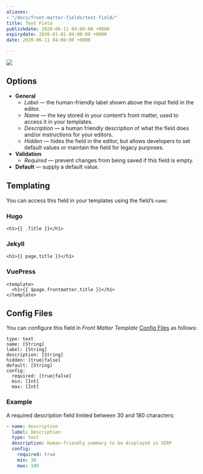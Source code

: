 ```yaml
---
aliases:
- "/docs/front-matter-fields/text-field/"
title: Text Field
publishdate: 2020-06-11 04:00:00 +0000
expirydate: 2030-01-01 04:00:00 +0000
date: 2020-06-11 04:00:00 +0000

---
```


![](/uploads/2018/01/text-preview.png)

## Options

- **General**
  - _Label_ &mdash; the human-friendly label shown above the input field in the editor.
  - _Name_ &mdash; the key stored in your content’s front matter, used to access it in your templates.
  - _Description_ &mdash; a human friendly description of what the field does and/or instructions for your editors.
  - _Hidden_ &mdash; hides the field in the editor, but allows developers to set default values or maintain the field for legacy purposes.
- **Validation**
  - _Required_ &mdash; prevent changes from being saved if this field is empty.
- **Default** &mdash; supply a default value.

## Templating

You can access this field in your templates using the field’s `name`:

### Hugo

    <h1>{{ .Title }}</h1> 

### Jekyll

    <h1>{{ page.title }}</h1>

### VuePress

```vue
<template>
  <h1>{{ $page.frontmatter.title }}</h1>
</template>
```

## Config Files

You can configure this field in _Front Matter Template_ [Config Files](/docs/settings/config-files/) as follows:

    type: text
    name: [String]
    label: [String]
    description: [String]
    hidden: [true|false]
    default: [String]
    config:
      required: [true|false]
      min: [Int]
      max: [Int]

### Example

A required description field limited between 30 and 180 characters:

```yaml
- name: description
  label: Description
  type: text
  description: Human-friendly summary to be displayed in SERP
  config:
    required: true
    min: 30
    max: 180
```
